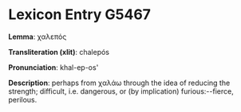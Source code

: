 # Lexicon Entry G5467

**Lemma**: χαλεπός

**Transliteration (xlit)**: chalepós

**Pronunciation**: khal-ep-os'

**Description**:
perhaps from χαλάω through the idea of reducing the strength; difficult, i.e. dangerous, or (by implication) furious:--fierce, perilous.
